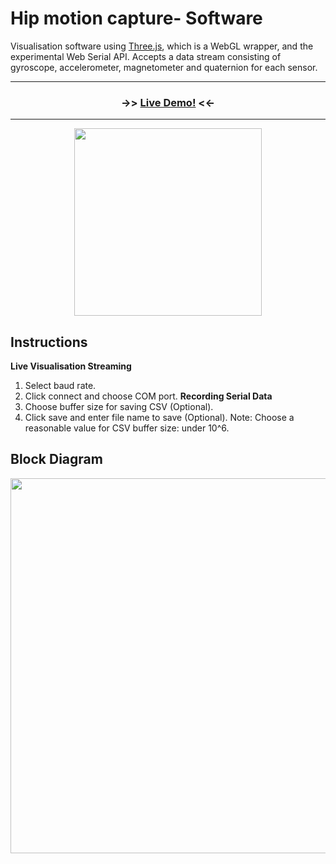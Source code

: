 # Hip motion capture- Software

Visualisation software using [Three.js](https://threejs.org/), which is a WebGL wrapper, and the experimental Web Serial API. Accepts a data stream consisting of gyroscope, accelerometer, magnetometer and quaternion for each sensor.

___
<h3 align="center"> ->> <a href="https://menglinmaker-hip-motion-capture.netlify.app/">Live Demo!</a> <<- </h3>

___

<div align='center'>
<img width="300" src="https://user-images.githubusercontent.com/39476147/184284635-813f5fff-4b3c-4afb-ae10-3b8ae9ba4124.gif"/>
</div>

## Instructions
**Live Visualisation Streaming**
1. Select baud rate.
2. Click connect and choose COM port.
**Recording Serial Data**
3. Choose buffer size for saving CSV (Optional).
4. Click save and enter file name to save (Optional).
Note: Choose a reasonable value for CSV buffer size: under 10^6.


## Block Diagram
<div align='center'>
<img width="600" src="https://user-images.githubusercontent.com/39476147/184133450-62b48f3b-8428-49a7-9e68-98947d0beceb.png"/>
</div>
